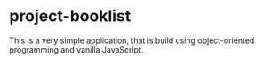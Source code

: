 # project-booklist
This is a very simple application, that is build using object-oriented programming and vanilla JavaScript.

